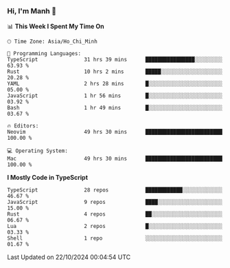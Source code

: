 ### Hi, I'm Manh 👋

<!--START_SECTION:waka-->
📊 **This Week I Spent My Time On** 

```text
🕑︎ Time Zone: Asia/Ho_Chi_Minh

💬 Programming Languages: 
TypeScript               31 hrs 39 mins      ████████████████░░░░░░░░░   63.93 % 
Rust                     10 hrs 2 mins       █████░░░░░░░░░░░░░░░░░░░░   20.28 % 
YAML                     2 hrs 28 mins       █░░░░░░░░░░░░░░░░░░░░░░░░   05.00 % 
JavaScript               1 hr 56 mins        █░░░░░░░░░░░░░░░░░░░░░░░░   03.92 % 
Bash                     1 hr 49 mins        █░░░░░░░░░░░░░░░░░░░░░░░░   03.67 % 

🔥 Editors: 
Neovim                   49 hrs 30 mins      █████████████████████████   100.00 % 

💻 Operating System: 
Mac                      49 hrs 30 mins      █████████████████████████   100.00 % 
```

**I Mostly Code in TypeScript** 

```text
TypeScript               28 repos            ████████████░░░░░░░░░░░░░   46.67 % 
JavaScript               9 repos             ████░░░░░░░░░░░░░░░░░░░░░   15.00 % 
Rust                     4 repos             ██░░░░░░░░░░░░░░░░░░░░░░░   06.67 % 
Lua                      2 repos             █░░░░░░░░░░░░░░░░░░░░░░░░   03.33 % 
Shell                    1 repo              ░░░░░░░░░░░░░░░░░░░░░░░░░   01.67 % 
```




 Last Updated on 22/10/2024 00:04:54 UTC
<!--END_SECTION:waka-->
